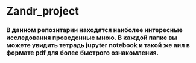 # Zandr_project
### В данном репозитарии находятся наиболее интересные исследования проведенные мною. В каждой папке вы можете увидить тетрадь jupyter notebook и такой же аил в формате pdf для более быстрого ознакомления.
